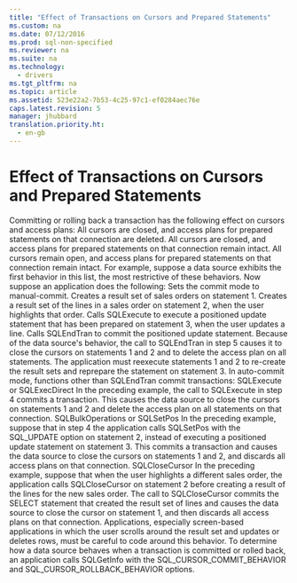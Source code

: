 ```yaml
---
title: "Effect of Transactions on Cursors and Prepared Statements"
ms.custom: na
ms.date: 07/12/2016
ms.prod: sql-non-specified
ms.reviewer: na
ms.suite: na
ms.technology: 
  - drivers
ms.tgt_pltfrm: na
ms.topic: article
ms.assetid: 523e22a2-7b53-4c25-97c1-ef0284aec76e
caps.latest.revision: 5
manager: jhubbard
translation.priority.ht: 
  - en-gb
---
```

# Effect of Transactions on Cursors and Prepared Statements
<?xml version="1.0" encoding="utf-8"?>
<developerConceptualDocument xmlns="http://ddue.schemas.microsoft.com/authoring/2003/5" xmlns:xlink="http://www.w3.org/1999/xlink" xmlns:xsi="http://www.w3.org/2001/XMLSchema-instance" xsi:schemaLocation="http://ddue.schemas.microsoft.com/authoring/2003/5 http://dduestorage.blob.core.windows.net/ddueschema/developer.xsd">
  <introduction>
    <para>Committing or rolling back a transaction has the following effect on cursors and access plans:  </para>
    <list class="bullet">
      <listItem>
        <para>All cursors are closed, and access plans for prepared statements on that connection are deleted.</para>
      </listItem>
      <listItem>
        <para>All cursors are closed, and access plans for prepared statements on that connection remain intact.</para>
      </listItem>
      <listItem>
        <para>All cursors remain open, and access plans for prepared statements on that connection remain intact.</para>
      </listItem>
    </list>
    <para>For example, suppose a data source exhibits the first behavior in this list, the most restrictive of these behaviors. Now suppose an application does the following:  </para>
    <list class="ordered">
      <listItem>
        <para>Sets the commit mode to manual-commit.</para>
      </listItem>
      <listItem>
        <para>Creates a result set of sales orders on statement 1.</para>
      </listItem>
      <listItem>
        <para>Creates a result set of the lines in a sales order on statement 2, when the user highlights that order.</para>
      </listItem>
      <listItem>
        <para>Calls <legacyBold>SQLExecute</legacyBold> to execute a positioned update statement that has been prepared on statement 3, when the user updates a line.</para>
      </listItem>
      <listItem>
        <para>Calls <legacyBold>SQLEndTran</legacyBold> to commit the positioned update statement.</para>
      </listItem>
    </list>
    <para>Because of the data source's behavior, the call to <legacyBold>SQLEndTran</legacyBold> in step 5 causes it to close the cursors on statements 1 and 2 and to delete the access plan on all statements. The application must reexecute statements 1 and 2 to re-create the result sets and reprepare the statement on statement 3.</para>
    <para>In auto-commit mode, functions other than <legacyBold>SQLEndTran</legacyBold> commit transactions:  </para>
    <list class="bullet">
      <listItem>
        <para>
          <legacyBold>SQLExecute</legacyBold> or <legacyBold>SQLExecDirect</legacyBold> In the preceding example, the call to <legacyBold>SQLExecute</legacyBold> in step 4 commits a transaction. This causes the data source to close the cursors on statements 1 and 2 and delete the access plan on all statements on that connection.</para>
      </listItem>
      <listItem>
        <para>
          <legacyBold>SQLBulkOperations</legacyBold> or <legacyBold>SQLSetPos</legacyBold> In the preceding example, suppose that in step 4 the application calls <legacyBold>SQLSetPos</legacyBold> with the SQL_UPDATE option on statement 2, instead of executing a positioned update statement on statement 3. This commits a transaction and causes the data source to close the cursors on statements 1 and 2, and discards all access plans on that connection.</para>
      </listItem>
      <listItem>
        <para>
          <legacyBold>SQLCloseCursor</legacyBold> In the preceding example, suppose that when the user highlights a different sales order, the application calls <legacyBold>SQLCloseCursor</legacyBold> on statement 2 before creating a result of the lines for the new sales order. The call to <legacyBold>SQLCloseCursor</legacyBold> commits the <legacyBold>SELECT</legacyBold> statement that created the result set of lines and causes the data source to close the cursor on statement 1, and then discards all access plans on that connection.</para>
      </listItem>
    </list>
    <para>Applications, especially screen-based applications in which the user scrolls around the result set and updates or deletes rows, must be careful to code around this behavior.</para>
    <para>To determine how a data source behaves when a transaction is committed or rolled back, an application calls <legacyBold>SQLGetInfo</legacyBold> with the SQL_CURSOR_COMMIT_BEHAVIOR and SQL_CURSOR_ROLLBACK_BEHAVIOR options.</para>
  </introduction>
  <relatedTopics />
</developerConceptualDocument>
